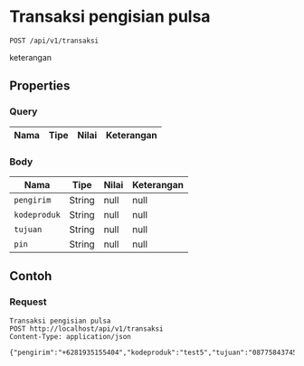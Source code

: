 # Transaksi pengisian pulsa
```http
POST /api/v1/transaksi
```
keterangan
## Properties
### Query
Nama | Tipe | Nilai | Keterangan
--- | --- | --- | ---
### Body
Nama | Tipe | Nilai | Keterangan
--- | --- | --- | ---
<code>pengirim</code> | String | null | null
<code>kodeproduk</code> | String | null | null
<code>tujuan</code> | String | null | null
<code>pin</code> | String | null | null
## Contoh
### Request
```http
Transaksi pengisian pulsa
POST http://localhost/api/v1/transaksi
Content-Type: application/json

{"pengirim":"+6281935155404","kodeproduk":"test5","tujuan":"087758437457","pin":"1234"}
```
